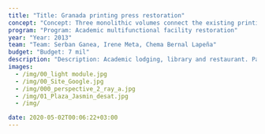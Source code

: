 ```yaml
---
title: "Title: Granada printing press restoration"
concept: "Concept: Three monolithic volumes connect the existing printing press monument with Jasmin square of Granada"
program: "Program: Academic multifunctional facility restoration"
year: "Year: 2013"
team: "Team: Serban Ganea, Irene Meta, Chema Bernal Lapeña"
budget: "Budget: 7 mil"
description: "Description: Academic lodging, library and restaurant. Part of the Granada Architecture restoration courses, the proposal connects and expands the former printing press into a multifunctional facility."
images:
  - /img/00_light module.jpg
  - /img/00_Site_Google.jpg
  - /img/000_perspective_2_ray_a.jpg
  - /img/01_Plaza_Jasmin_desat.jpg
  - /img/

date: 2020-05-02T00:06:22+03:00
---
```

